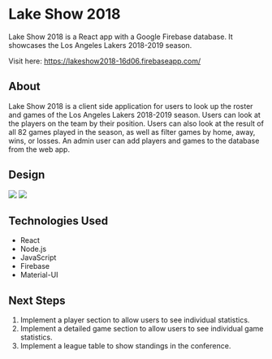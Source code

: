 # Lake Show 2018
Lake Show 2018 is a React app with a Google Firebase database. It showcases the Los Angeles Lakers 2018-2019 season.

Visit here: https://lakeshow2018-16d06.firebaseapp.com/

## About
Lake Show 2018 is a client side application for users to look up the roster and games of the Los Angeles Lakers 2018-2019 season. Users can look at the players on the team by their position. Users can also look at the result of all 82 games played in the season, as well as filter games by home, away, wins, or losses. An admin user can add players and games to the database from the web app.

## Design

<img src="https://i.imgur.com/l4KIxfG.png">
<img src="https://i.imgur.com/rbnaB7N.png">

## Technologies Used
* React
* Node.js
* JavaScript
* Firebase
* Material-UI

## Next Steps
1. Implement a player section to allow users to see individual statistics.
2. Implement a detailed game section to allow users to see individual game statistics.
3. Implement a league table to show standings in the conference.
